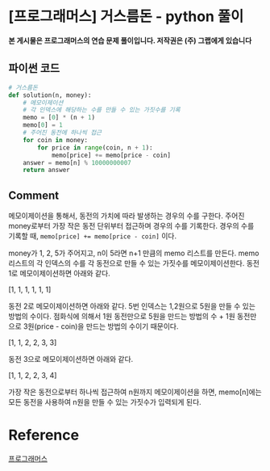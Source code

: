 # [프로그래머스] 거스름돈 - python 풀이

**본 게시물은 프로그래머스의 연습 문제 풀이입니다. 저작권은 (주) 그랩에게 있습니다**



## 파이썬 코드

```python
# 거스름돈
def solution(n, money):
    # 메모이제이션
    # 각 인덱스에 해당하는 수를 만들 수 있는 가짓수를 기록
    memo = [0] * (n + 1)
    memo[0] = 1
    # 주어진 동전에 하나씩 접근
    for coin in money:
        for price in range(coin, n + 1):
            memo[price] += memo[price - coin]
    answer = memo[n] % 10000000007
    return answer
```



## Comment

메모이제이션을 통해서, 동전의 가치에 따라 발생하는 경우의 수를 구한다. 주어진 money로부터 가장 작은 동전 단위부터 접근하며 경우의 수를 기록한다. 경우의 수를 기록할 때,  `memo[price] += memo[price - coin]` 이다.

money가 1, 2, 5가 주어지고, n이 5라면 n+1 만큼의 memo 리스트를 만든다. memo리스트의 각 인덱스의 수를 각 동전으로 만들 수 있는 가짓수를 메모이제이션한다. 동전 1로 메모이제이션하면 아래와 같다.

[1, 1, 1, 1, 1, 1]

동전 2로 메모이제이션하면 아래와 같다. 5번 인덱스는 1,2원으로 5원을 만들 수 있는 방법의 수이다. 점화식에 의해서 1원 동전만으로 5원을 만드는 방법의 수 + 1원 동전만으로 3원(price - coin)을 만드는 방법의 수이기 때문이다.

[1, 1, 2, 2, 3, 3]

동전 3으로 메모이제이션하면 아래와 같다.

[1, 1, 2, 2, 3, 4]

가장 작은 동전으로부터 하나씩 접근하여 n원까지 메모이제이션을 하면, memo[n]에는 모든 동전을 사용하여 n원을 만들 수 있는 가짓수가 입력되게 된다.

# Reference

[프로그래머스](https://programmers.co.kr)

